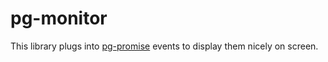 # pg-monitor

This library plugs into [pg-promise] events to display them nicely on screen.

[pg-promise]:https://github.com/brianc/node-postgres
